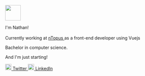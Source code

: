 <img height="50"  src="https://media.giphy.com/media/l1J9uTjO4mqy36gqQ/giphy.gif"/>

I'm Nathan!

Currently working at <a href="https://www.ntopus.com.br"> nTopus </a> as a front-end developer using Vuejs<img height="17"  src="https://upload.wikimedia.org/wikipedia/commons/thumb/9/95/Vue.js_Logo_2.svg/512px-Vue.js_Logo_2.svg.png"/>  

Bachelor in computer science.

And I'm just starting!

<p>
	<a href="https://twitter.com/nathan_carnelos"><img height="20" width="20" src="https://logodownload.org/wp-content/uploads/2014/09/twitter-logo-1.png" alt="Twitter Logo"> Twitter </a>
	<a  href="https://www.linkedin.com/in/nathan-coutinho-carnelos/"><img height="20" width="20" src="https://imagens.canaltech.com.br/empresas/4142.400.jpg" alt="LinkedIn Logo"> LinkedIn </a>
</p>
